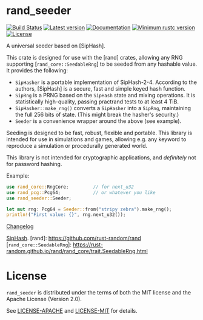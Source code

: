 # rand_seeder

[![Build Status](https://travis-ci.org/rust-lang-nursery/seeder.svg)](https://travis-ci.org/rust-lang-nursery/seeder)
[![Latest version](https://img.shields.io/crates/v/rand_seeder.svg)](https://crates.io/crates/rand_seeder)
[![Documentation](https://docs.rs/rand_seeder/badge.svg)](https://docs.rs/rand_seeder)
[![Minimum rustc version](https://img.shields.io/badge/rustc-1.32+-yellow.svg)](https://github.com/rust-lang-nursery/rand#rust-version-requirements)
[![License](https://img.shields.io/crates/l/rand_seeder.svg)](https://github.com/rust-lang-nursery/rand/tree/master/rand_seeder#license)

A universal seeder based on [SipHash].

This crate is designed for use with the [rand] crates, allowing any RNG
supporting [`rand_core::SeedableRng`] to be seeded from any hashable value.
It provides the following:

-   `SipHasher` is a portable implementation of SipHash-2-4. According to the
    authors, [SipHash] is a secure, fast and simple keyed hash function.
-   `SipRng` is a PRNG based on the `SipHash` state and mixing operations.
    It is statistically high-quality, passing practrand tests to at least 4 TiB.
-   `SipHasher::make_rng()` converts a `SipHasher` into a `SipRng`, maintaining
    the full 256 bits of state. (This might break the hasher's security.)
-   `Seeder` is a convenience wrapper around the above (see example).

Seeding is designed to be fast, robust, flexible and portable. This library is
intended for use in simulations and games, allowing e.g. any keyword to
reproduce a simulation or procedurally generated world.

This library is not intended for cryptographic applications, and *definitely*
not for password hashing.

Example:

```rust
use rand_core::RngCore;         // for next_u32
use rand_pcg::Pcg64;            // or whatever you like
use rand_seeder::Seeder;

let mut rng: Pcg64 = Seeder::from("stripy zebra").make_rng();
println!("First value: {}", rng.next_u32());
```

[Changelog](CHANGELOG.md)

[SipHash](https://131002.net/siphash/).
[rand]: https://github.com/rust-random/rand
[`rand_core::SeedableRng`]: https://rust-random.github.io/rand/rand_core/trait.SeedableRng.html


# License

`rand_seeder` is distributed under the terms of both the MIT license and the
Apache License (Version 2.0).

See [LICENSE-APACHE](LICENSE-APACHE) and [LICENSE-MIT](LICENSE-MIT) for details.
